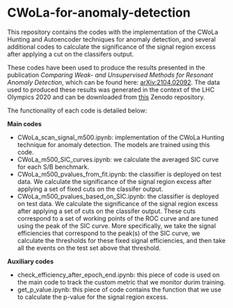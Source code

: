 # CWoLa-for-anomaly-detection

This repository contains the codes with the implementation of the CWoLa Hunting and Autoencoder techniques for anomaly detection, and several additional codes to calculate the significance of the signal region excess after applying a cut on the classifers output.

These codes have been used to produce the results presented in the publication *Comparing Weak- and Unsupervised Methods for Resonant Anomaly Detection*, which can be found here: [arXiv:2104.02092](https://arxiv.org/abs/2104.02092). The data used to produced these results was generated in the context of the LHC Olympics 2020 and can be downloaded from [this](https://zenodo.org/record/4536377) Zenodo repository.

The functionality of each code is detailed below:

**Main codes**
* CWoLa_scan_signal_m500.ipynb: implementation of the CWoLa Hunting technique for anomaly detection. The models are trained using this code.
* CWoLa_m500_SIC_curves.ipynb: we calculate the averaged SIC curve for each S/B benchmark.
* CWoLa_m500_pvalues_from_fit.ipynb: the classifier is deployed on test data. We calculate the significance of the signal region excess after applying a set of fixed cuts on the classifer output.
* CWoLa_m500_pvalues_based_on_SIC.ipynb: the classifier is deployed on test data. We calculate the significance of the signal region excess after applying a set of cuts on the classifer output. These cuts correspond to a set of working points of the ROC curve and are tuned using the peak of the SIC curve. More specifically, we take the signal efficiencies that correspond to the peak(s) of the SIC curve, we calculate the thresholds for these fixed signal efficiencies, and then take all the events on the test set above that threshold.

**Auxiliary codes**
* check_efficiency_after_epoch_end.ipynb: this piece of code is used on the main code to track the custom metric that we monitor durim training.
* get_p_value.ipynb: this piece of code contains the function that we use to calculate the p-value for the signal region excess.

